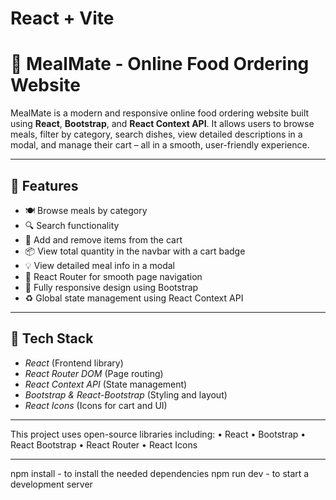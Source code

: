 # React + Vite

# 🍔 MealMate - Online Food Ordering Website

MealMate is a modern and responsive online food ordering website built using **React**, **Bootstrap**, and **React Context API**. It allows users to browse meals, filter by category, search dishes, view detailed descriptions in a modal, and manage their cart – all in a smooth, user-friendly experience.

---

## 🚀 Features

- 🍽️ Browse meals by category  
- 🔍 Search functionality  
- 🛒 Add and remove items from the cart  
- 📦 View total quantity in the navbar with a cart badge  
- 💡 View detailed meal info in a modal  
- 🔗 React Router for smooth page navigation  
- 🎨 Fully responsive design using Bootstrap  
- ♻️ Global state management using React Context API  

---
## 🧰 Tech Stack

- *React* (Frontend library)
- *React Router DOM* (Page routing)
- *React Context API* (State management)
- *Bootstrap & React-Bootstrap* (Styling and layout)
- *React Icons* (Icons for cart and UI)

---

This project uses open-source libraries including:
	•	React
	•	Bootstrap
	•	React Bootstrap
	•	React Router
	•	React Icons

 ---
 npm install - to install the needed dependencies
 npm run dev - to start a development server

 

